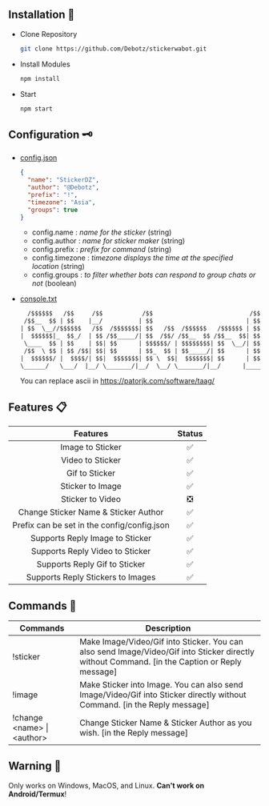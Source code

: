 ## Installation 📑

- Clone Repository
  ```sh
  git clone https://github.com/Debotz/stickerwabot.git
  ```
- Install Modules
  ```sh
  npm install
  ```
- Start
  ```sh
  npm start
  ```

## Configuration 🗝

- [config.json](https://github.com/Debotz/stickerwabot/blob/main/config/config.json)

  ```json
  {
    "name": "StickerDZ",
    "author": "@Debotz",
    "prefix": "!",
    "timezone": "Asia",
    "groups": true
  }
  ```

  - config.name : _name for the sticker_ (string)
  - config.author : _name for sticker maker_ (string)
  - config.prefix : _prefix for command_ (string)
  - config.timezone : _timezone displays the time at the specified location_ (string)
  - config.groups : _to filter whether bots can respond to group chats or not_ (boolean)

- [console.txt](https://github.com/Debotz/stickerwabot/blob/main/config/console.txt)

  ```txt
    /$$$$$$   /$$     /$$           /$$                           /$$$$$$$   /$$$$$$  /$$$$$$$$
   /$$__  $$ | $$    |__/          | $$                          | $$__  $$ /$$__  $$|__  $$__/
  | $$  \__//$$$$$$   /$$  /$$$$$$$| $$   /$$  /$$$$$$   /$$$$$$ | $$  \ $$| $$  \ $$   | $$
  |  $$$$$$|_  $$_/  | $$ /$$_____/| $$  /$$/ /$$__  $$ /$$__  $$| $$$$$$$ | $$  | $$   | $$
   \____  $$ | $$    | $$| $$      | $$$$$$/ | $$$$$$$$| $$  \__/| $$__  $$| $$  | $$   | $$
   /$$  \ $$ | $$ /$$| $$| $$      | $$_  $$ | $$_____/| $$      | $$  \ $$| $$  | $$   | $$
  |  $$$$$$/ |  $$$$/| $$|  $$$$$$$| $$ \  $$|  $$$$$$$| $$      | $$$$$$$/|  $$$$$$/   | $$
  \______/   \___/  |__/ \_______/|__/  \__/ \_______/|__/      |_______/  \______/    |__/
  ```

  You can replace ascii in https://patorjk.com/software/taag/

## Features 📋

|                  Features                   | Status |
| :-----------------------------------------: | :----: |
|              Image to Sticker               |   ✅   |
|              Video to Sticker               |   ✅   |
|               Gif to Sticker                |   ✅   |
|              Sticker to Image               |   ✅   |
|              Sticker to Video               |   ❎   |
|    Change Sticker Name & Sticker Author     |   ✅   |
| Prefix can be set in the config/config.json |   ✅   |
|       Supports Reply Image to Sticker       |   ✅   |
|       Supports Reply Video to Sticker       |   ✅   |
|        Supports Reply Gif to Sticker        |   ✅   |
|      Supports Reply Stickers to Images      |   ✅   |

## Commands 💭

  <table class="tg">
    <thead>
      <tr>
        <th class="tg-0pky">Commands</th>
        <th class="tg-0pky">Description</th>
      </tr>
    </thead>
    <tbody>
      <tr>
        <td class="tg-0pky">!sticker</td>
        <td class="tg-0pky">Make Image/Video/Gif into Sticker. You can also send Image/Video/Gif into Sticker directly without Command. [in the Caption or Reply message]</td>
      </tr>
      <tr>
        <td class="tg-0pky">!image</td>
        <td class="tg-0pky">Make Sticker into Image. You can also send Image/Video/Gif into Sticker directly without Command. [in the Reply message]</td>
      </tr>
      <tr>
        <td class="tg-0pky">!change &lt;name&gt; | &lt;author&gt;</td>
        <td class="tg-0pky">Change Sticker Name &amp; Sticker Author as you wish. [in the Reply message]</td>
      </tr>
    </tbody>
  </table>

## Warning 🚧

<p id="warning">Only works on Windows, MacOS, and Linux. <b>Can't work on Android/Termux</b>!</p>
